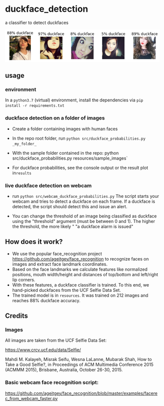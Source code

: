 # duckface_detection
a classifier to detect duckfaces

![duckface_probabilities_sample_images.jpg](doc/duckface_probabilities_sample_images.jpg)
## usage

### environment
In a `python3.7` (virtual) environment, install the dependencies via `pip install -r requirements.txt`

### duckface detection on a folder of images
* Create a folder containing images with human faces
* In the repo root folder, run `python src/duckface_probabilities.py _my_folder_`
* With the sample folder contained in the repo: python src/duckface_probabilities.py resources/sample_images`
     

 * For duckface probabilities, see the console output or the result plot in`results`

### live duckface detection on webcam
* run `python src/webcam_duckface_probabilities.py`
  The script starts your webcam and tries to detect a duckface on each frame. If a duckface is detected, the script should detect 
  this and issue an alert. 
  
* You can change the threshold of an image being classified as duckface using the "threshold" argument (must be between 0 and 1). The higher the threshold, the more likely "
  "a duckface alarm is issued"
  
## How does it work?
* We use the popular face_recognition project https://github.com/ageitgey/face_recognition to recognize faces on images and extract face landmark coordinates.
* Based on the face landmarks we calculate features like normalized positions, mouth width/height and distances of top/bottom and left/right lip corners.
* With these features, a duckface classifier is trained. To this end, we hand-picked duckfaces from the UCF Selfie Data Set.
* The trained model is in `resources`. It was trained on 212 images and reaches 88% duckface accuracy.

## Credits

### Images
All images are taken from the UCF Selfie Data Set:

https://www.crcv.ucf.edu/data/Selfie/

Mahdi M. Kalayeh, Misrak Seifu, Wesna LaLanne, Mubarak Shah, How to Take a Good Selfie?, in Proceedings of ACM Multimedia Conference 2015 (ACMMM 2015), Brisbane, Australia, October 26-30, 2015.

### Basic webcam face recognition script:
https://github.com/ageitgey/face_recognition/blob/master/examples/facerec_from_webcam_faster.py